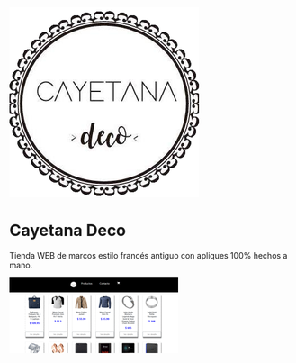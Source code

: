 <img src="./src/img/logo.png" alt="logo">

<h1>Cayetana Deco</h1>

Tienda WEB de marcos estilo francés antiguo con apliques 100% hechos a mano.

<img src="./src/img/gif.gif" alt="animacion">


